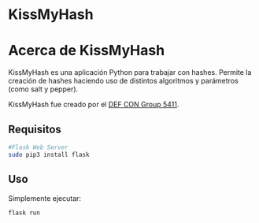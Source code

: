 KissMyHash
======

# Acerca de KissMyHash

KissMyHash es una aplicación Python para trabajar con hashes. Permite la creación de hashes haciendo uso de distintos algoritmos y parámetros (como salt y pepper).

KissMyHash fue creado por el [DEF CON Group 5411](https://github.com/dc5411).

## Requisitos

```bash
#Flask Web Server
sudo pip3 install flask
```

## Uso

Simplemente ejecutar:

```bash
flask run
```